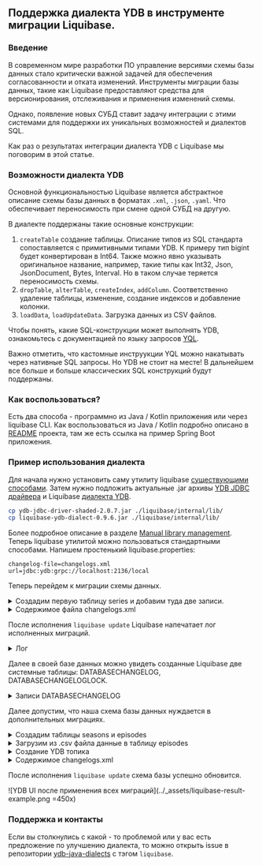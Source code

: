 ## Поддержка диалекта YDB в инструменте миграции Liquibase. ##

### Введение ###

В современном мире разработки ПО управление версиями схемы базы данных стало критически важной задачей для обеспечения согласованности и отката изменений. Инструменты миграции базы данных, такие как Liquibase предоставляют средства для версионирования, отслеживания и применения изменений схемы.

Однако, появление новых СУБД ставит задачу интеграции с этими системами для поддержки их уникальных возможностей и диалектов SQL.

Как раз о результатах интеграции диалекта YDB c Liquibase мы поговорим в этой статье.

### Возможности диалекта YDB ###

Основной функциональностью Liquibase является абстрактное описание схемы базы данных в форматах `.xml`, `.json`, `.yaml`. Что обеспечивает переносимость при смене одной СУБД на другую.

В диалекте поддержаны такие основные конструкции:

1. `createTable` создание таблицы. Описание типов из SQL стандарта сопоставляется с примитивными типами YDB. К примеру тип bigint будет конвертирован в Int64. Также можно явно указывать оригинальное название, например, такие типы как Int32, Json, JsonDocument, Bytes, Interval. Но в таком случае теряется переносимость схемы.
2. `dropTable`, `alterTable`, `createIndex`, `addColumn`. Соответственно удаление таблицы, изменение, создание индексов и добавление колонки.
3. `loadData`, `loadUpdateData`. Загрузка данных из CSV файлов.

Чтобы понять, какие SQL-конструкции может выполнять YDB, ознакомьтесь с документацией по языку запросов [YQL](https://ydb.tech/docs/ru/yql/reference/).

Важно отметить, что кастомные инструукции YQL можно накатывать через нативные SQL запросы. Но YDB не стоит на месте! В дальнейшем все больше и больше классических SQL конструкций будут поддержаны.

### Как воспользоваться? ###

Есть два способа - программно из Java / Kotlin приложения или через liquibase CLI. Как воспользоваться из Java / Kotlin подробно описано в [README](https://github.com/ydb-platform/ydb-java-dialects/tree/main/liquibase-dialect) проекта, там же есть ссылка на пример Spring Boot приложения.

### Пример использования диалекта ### 

Для начала нужно установить саму утилиту liquibase [существующими способами](https://docs.liquibase.com/start/install/home.html). Затем нужно подложить актуальные .jar архивы [YDB JDBC драйвера](https://github.com/ydb-platform/ydb-jdbc-driver/releases) и Liquibase [диалекта YDB](https://github.com/ydb-platform/ydb-java-dialects/tree/main/liquibase-dialect).

```bash
cp ydb-jdbc-driver-shaded-2.0.7.jar ./liquibase/internal/lib/
cp liquibase-ydb-dialect-0.9.6.jar ./liquibase/internal/lib/
```

Более подробное описание в разделе [Manual library management](https://docs.liquibase.com/start/install/home.html). Теперь liquibase утилитой можно пользоваться стандартными способами.
Напишем простенький liquibase.properties:

```properties
changelog-file=changelogs.xml
url=jdbc:ydb:grpc://localhost:2136/local
```

Теперь перейдем к миграции схемы данных.

<details>
<summary>Создадим первую таблицу series и добавим туда две записи.</summary>

```xml
<?xml version="1.0" encoding="UTF-8"?>
<databaseChangeLog
        xmlns="http://www.liquibase.org/xml/ns/dbchangelog"
        xmlns:xsi="http://www.w3.org/2001/XMLSchema-instance"
        xsi:schemaLocation="http://www.liquibase.org/xml/ns/dbchangelog
                      http://www.liquibase.org/xml/ns/dbchangelog/dbchangelog-3.8.xsd">

    <changeSet id="series" author="kurdyukov-kir">
        <comment>Table series.</comment>

        <createTable tableName="series">
            <column name="series_id" type="Int64">
                <constraints primaryKey="true"/>
            </column>

            <column name="title" type="text"/>
            <column name="series_info" type="text"/>
            <column name="release_date" type="date"/>
        </createTable>

        <createIndex tableName="series" indexName="series_index" unique="false">
            <column name="title"/>
        </createIndex>

        <rollback>
            <dropTable tableName="series"/>
            <dropIndex tableName="series" indexName="series_index"/>
        </rollback>
    </changeSet>

    <changeSet id="added_data_into_series" author="kurdyukov-kir">
        <insert tableName="series">
            <column name="series_id" valueNumeric="1"/>
            <column name="title" value="IT Crowd"/>
            <column name="series_info"
                    value="The IT Crowd is a British sitcom produced by Channel 4, written by Graham Linehan, produced by Ash Atalla and starring Chris O'Dowd, Richard Ayoade, Katherine Parkinson, and Matt Berry."/>
            <column name="release_date" valueDate="2006-02-03"/>
        </insert>
        <insert tableName="series">
            <column name="series_id" valueNumeric="2"/>
            <column name="title" value="Silicon Valley"/>
            <column name="series_info"
                    value="Silicon Valley is an American comedy television series created by Mike Judge, John Altschuler and Dave Krinsky. The series focuses on five young men who founded a startup company in Silicon Valley."/>
            <column name="release_date" valueDate="2014-04-06"/>
        </insert>
    </changeSet>
</databaseChangeLog>
```
</details>

<details>
<summary>Содержимое файла changelogs.xml</summary>

```xml
<?xml version="1.0" encoding="UTF-8"?>
<databaseChangeLog
        xmlns="http://www.liquibase.org/xml/ns/dbchangelog"
        xmlns:xsi="http://www.w3.org/2001/XMLSchema-instance"
        xsi:schemaLocation="http://www.liquibase.org/xml/ns/dbchangelog
                      http://www.liquibase.org/xml/ns/dbchangelog/dbchangelog-3.8.xsd">

    <include file="/migration/series.xml" relativeToChangelogFile="true"/>
</databaseChangeLog>
```
</details>

После исполнения `liquibase update` Liquibase напечатает лог исполненных миграций.

<details>
<summary>Лог</summary>

```bash
i113855673:liquibase kurdyukov-kir$ liquibase update
мар. 07, 2024 6:42:34 PM tech.ydb.jdbc.YdbDriver register
INFO: YDB JDBC Driver registered: tech.ydb.jdbc.YdbDriver@4b45dcb8
SLF4J: Failed to load class "org.slf4j.impl.StaticLoggerBinder".
SLF4J: Defaulting to no-operation (NOP) logger implementation
SLF4J: See http://www.slf4j.org/codes.html#StaticLoggerBinder for further details.
####################################################
##   _     _             _ _                      ##
##  | |   (_)           (_) |                     ##
##  | |    _  __ _ _   _ _| |__   __ _ ___  ___   ##
##  | |   | |/ _` | | | | | '_ \ / _` / __|/ _ \  ##
##  | |___| | (_| | |_| | | |_) | (_| \__ \  __/  ##
##  \_____/_|\__, |\__,_|_|_.__/ \__,_|___/\___|  ##
##              | |                               ##
##              |_|                               ##
##                                                ## 
##  Get documentation at docs.liquibase.com       ##
##  Get certified courses at learn.liquibase.com  ## 
##                                                ##
####################################################
Starting Liquibase at 18:42:35 (version 4.25.1 #690 built at 2023-12-18 16:29+0000)
Liquibase Version: 4.25.1
Liquibase Open Source 4.25.1 by Liquibase
Running Changeset: migration/series.xml::series::kurdyukov-kir
Running Changeset: migration/series.xml::added_data_into_series::kurdyukov-kir

UPDATE SUMMARY
Run:                          2
Previously run:               0
Filtered out:                 0
-------------------------------
Total change sets:            2

Liquibase: Update has been successful. Rows affected: 4
Liquibase command 'update' was executed successfully.
```
</details>

Далее в своей базе данных можно увидеть созданные Liquibase две системные таблицы: DATABASECHANGELOG, DATABASECHANGELOGLOCK.

<details>
<summary>Записи DATABASECHANGELOG</summary>

| AUTHOR | COMMENTS | CONTEXTS | DATEEXECUTED | DEPLOYMENT\_ID | DESCRIPTION | EXECTYPE | FILENAME | ID | LABELS | LIQUIBASE | MD5SUM | ORDEREXECUTED | TAG |
| :--- | :--- | :--- | :--- | :--- | :--- | :--- | :--- | :--- | :--- | :--- | :--- | :--- | :--- |
| kurdyukov-kir |  | null | 15:42:40 | 9826159656 | insert tableName=series; insert tableName=series | EXECUTED | migration/series.xml | added\_data\_into\_series | null | 4.25.1 | 9:cb49879b530528bc2555422bb7db58da | 2 | null |
| kurdyukov-kir | Table series. | null | 15:42:40 | 9826159656 | createTable tableName=series; createIndex indexName=series\_index, tableName=series | EXECUTED | migration/series.xml | series | null | 4.25.1 | 9:5809802102bcd74f1d8bc0f1d874463f | 1 | null |

</details>

Далее допустим, что наша схема базы данных нуждается в дополнительных миграциях.

<details>
<summary>Создадим таблицы seasons и episodes</summary>

```xml
<?xml version="1.0" encoding="UTF-8"?>
<databaseChangeLog
        xmlns="http://www.liquibase.org/xml/ns/dbchangelog"
        xmlns:xsi="http://www.w3.org/2001/XMLSchema-instance"
        xsi:schemaLocation="http://www.liquibase.org/xml/ns/dbchangelog
                      http://www.liquibase.org/xml/ns/dbchangelog/dbchangelog-3.8.xsd">

    <changeSet id="seasons" author="kurdyukov-kir">
        <comment>Table seasons.</comment>

        <createTable tableName="seasons">
            <column name="series_id" type="bigint">
                <constraints primaryKey="true"/>
            </column>
            <column name="season_id" type="bigint">
                <constraints primaryKey="true"/>
            </column>

            <column name="title" type="text"/>
            <column name="first_aired" type="datetime"/>
            <column name="last_aired" type="datetime"/>
        </createTable>

        <insert tableName="seasons">
            <column name="series_id" valueNumeric="1"/>
            <column name="season_id" valueNumeric="1"/>
            <column name="title" value="Season 1"/>
            <column name="first_aired" valueDate="2019-09-16T10:00:00"/>
            <column name="last_aired" valueDate="2023-09-16T12:30:00"/>
        </insert>
        <rollback>
            <dropTable tableName="seasons"/>
        </rollback>
    </changeSet>

    <changeSet id="episodes" author="kurdyukov-kir">
        <comment>Table episodes.</comment>

        <createTable tableName="episodes">
            <column name="series_id" type="bigint">
                <constraints primaryKey="true"/>
            </column>
            <column name="season_id" type="bigint">
                <constraints primaryKey="true"/>
            </column>
            <column name="episode_id" type="bigint">
                <constraints primaryKey="true"/>
            </column>

            <column name="title" type="text"/>
            <column name="air_date" type="timestamp"/>
        </createTable>
    </changeSet>
</databaseChangeLog>
```
</details>
<details>
<summary>Загрузим из .csv файла данные в таблицу episodes</summary>

```xml
<?xml version="1.0" encoding="UTF-8"?>
<databaseChangeLog
        xmlns="http://www.liquibase.org/xml/ns/dbchangelog"
        xmlns:xsi="http://www.w3.org/2001/XMLSchema-instance"
        xsi:schemaLocation="http://www.liquibase.org/xml/ns/dbchangelog
                      http://www.liquibase.org/xml/ns/dbchangelog/dbchangelog-3.8.xsd">

    <changeSet id="episodes-from-csv" author="kurdyukov-kir" context="all">
        <loadData tableName="episodes" file="./csv/episodes.csv" relativeToChangelogFile="true"/>
    </changeSet>
</databaseChangeLog>
```
</details>
<details>
<summary>Создание YDB топика</summary>

```sql
--liquibase formatted sql

--changeset kurdyukov-kir:10
CREATE TOPIC `my_topic` (
    CONSUMER my_consumer
    ) WITH (retention_period = Interval('P1D')
);
```
</details>
<details>
<summary>Содержимое changelogs.xml</summary>

```xml
<?xml version="1.0" encoding="UTF-8"?>
<databaseChangeLog
        xmlns="http://www.liquibase.org/xml/ns/dbchangelog"
        xmlns:xsi="http://www.w3.org/2001/XMLSchema-instance"
        xsi:schemaLocation="http://www.liquibase.org/xml/ns/dbchangelog
                      http://www.liquibase.org/xml/ns/dbchangelog/dbchangelog-3.8.xsd">

    <include file="/migration/series.xml" relativeToChangelogFile="true"/>
    <include file="/migration/seasons_and_episodes.xml" relativeToChangelogFile="true"/>
    <include file="/migration/load_episodes_data.xml" relativeToChangelogFile="true"/>
    <include file="/migration/sql/topic.sql" relativeToChangelogFile="true"/>
</databaseChangeLog>
```
</details>

После исполнения `liquibase update` схема базы успешно обновится.

![YDB UI после применения всех миграций](../_assets/liquibase-result-example.png =450x)

### Поддержка и контакты ###

Если вы столкнулись с какой - то проблемой или у вас есть предложение по улучшению диалекта, то можно открыть issue в репозитории [ydb-java-dialects](https://github.com/ydb-platform/ydb-java-dialects) с тэгом `liquibase`.
